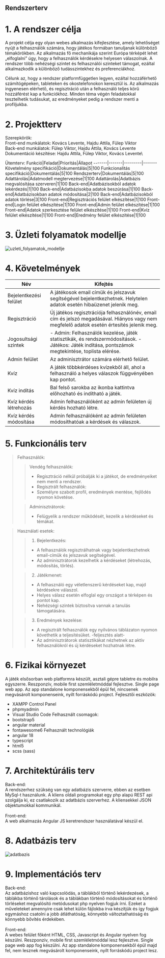 ## Rendszerterv

# 1. A rendszer célja
A projekt célja egy olyan webes alkalmazás kifejlesztése, amely lehetőséget nyújt a felhasználók számára, hogy játékos formában tanuljanak különböző témakörökben. Az alkalmazás fő mechanikája szerint Európa térképét lehet „elfoglalni” úgy, hogy a felhasználók kérdésekre helyesen válaszolnak. A rendszer több nehézségi szintet és felhasználói szinteket támogat, ezáltal alkalmazkodik a különböző tudásszintekhez és preferenciákhoz.

Célunk az, hogy a rendszer platformfüggetlen legyen, ezáltal hozzáférhető számítógépeken, tableteken és okostelefonokon keresztül is. Az alkalmazás ingyenesen elérhető, és regisztráció után a felhasználó teljes körű hozzáférést kap a funkciókhoz. Minden téma végén feladatokkal tesztelhetik tudásukat, az eredményeket pedig a rendszer menti a profiljukba.

# 2. Projektterv
Szerepkörök:\
Front-end munkálatok: Kovács Levente, Hajdu Attila, Fülep Viktor\
Back-end munkálatok: Fülep Viktor, Hajdu Attila, Kovács Levente\
Dokumentáció készítése: Hajdu Attila, Fülep Viktor, Kovács Levente\

Ütemterv:
Funkció|Feladat|Prioritás|Állapot
-------|-------|---------|-------
Követelmény specifikáció|Dokumentálás|5|100
Funkcionalitás specifikáció|Dokumentálás|5|100
Rendszerterv|Dokumentálás|5|100
Adattárolás|Adatmodell megtervezése|1|100
Adattárolás|Adatbázis megvalósítása szerveren|1|100
Back-end|Adatbázisokból adatok lekérdezés|1|100
Back-end|Adatbázisokba adatok beszúrása|1|100
Back-end|Adatbázisokban adatok módosítása|2|100
Back-end|Adatbázisokból adatok törlése|3|100
Front-end|Regisztrációs felület elkészítése|1|100
Front-end|Login felület elkészítése|1|100
Front-end|Admin felület elkészítése|1|100
Front-end|Adatok szerkesztése felület elkészítése|1|100
Front-end|Kvíz felület elkészítése|1|100
Front-end|Eredmény felület elkészítése|1|100

# 3. Üzleti folyamatok modellje

![uzleti_folyamatok_modellje](https://github.com/EKKE-AFP-I/Csapat01/blob/attila/docs/imgs/uzleti_folyamatok_modellje.png)

# 4. Követelmények
Név|Kifejtés
---|--------
Bejelentkezési felület|A játékosok email címük és jelszavuk segítségével bejelentkezhetnek. Helytelen adatok esetén hibaüzenet jelenik meg.
Regisztráció|Új játékos regisztrációja felhasználónév, email cím és jelszó megadásával. Hiányos vagy nem megfelelő adatok esetén értesítés jelenik meg.
Jogosultsági szintek|- Admin: Felhasználók kezelése, játék statisztikák, és rendszermódosítások. - Játékos: Játék indítása, pontszámok megtekintése, toplista elérése.
Admin felület|Az adminisztrátor számára elérhető felület.
Kvíz|A játék többkérdéses kvízekből áll, ahol a felhasználó a helyes válaszok függvényében kap pontot.
Kvíz indítás|Bal felső sarokba az ikonba kattintva előhozható és indítható a játék.
Kvíz kérdés létrehozás|Admin felhasználóként az admin felületen új kérdés hozható létre.
Kvíz kérdés módosítása|Admin felhasználóként az admin felületen módosíthatóak a kérdések és válaszok.

# 5. Funkcionális terv
>Felhasználók:
>> Vendég felhasználók:
>>* Regisztráció nélkül próbálják ki a játékot, de eredményeiket nem menti a rendszer.
>>* Regisztrált felhasználók:
>>* Személyre szabott profil, eredmények mentése, fejlődés nyomon követése.
>
>> Adminisztrátorok:
>> * Felügyelik a rendszer működését, kezelik a kérdéseket és témákat.

>Használati esetek:
>>1. Bejelentkezés:
>>* A felhasználók regisztrálhatnak vagy bejelentkezhetnek email-címük és jelszavuk segítségével.
>>* Az adminisztrátorok kezelhetik a kérdéseket (létrehozás, módosítás, törlés).
>
>>2. Játékmenet:
>>* A felhasználó egy véletlenszerű kérdéseket kap, majd kérdésekre válaszol.
>>* Helyes válasz esetén elfoglal egy országot a térképen és pontot kap.
>>* Nehézségi szintek biztosítva vannak a tanulás támogatására.
>
>>3. Eredmények kezelése:
>>* A regisztrált felhasználók egy nyilvános táblázaton nyomon követhetik a teljesítésüket. -feljesztés alatt-
>>* Az adminisztrátorok statisztikákat nézhetnek az aktív felhasználókról és új kérdéseket hozhatnak létre.

# 6. Fizikai környezet
A játék elsősorban web platformra készült, asztali gépre tabletre és mobilra egyszerre. Reszponzív, mobile first szemléletmóddal fejlesztve. Single page web app.  Az app standalone komponensekből épül fel, nincsenek megvásárolt komponenseink, nyílt forráskódú project.
Fejlesztői eszközök:
- XAMPP Control Panel
- phpmyadmin
- Visual Studio Code
Felhasznált csomagok:
- bootstrap5
- angular material
- fontawesome6
Felhasznált technológiák
- angular 18
- typescript
- html5
- scss (sass)

# 7. Architektúrális terv
Back-end:\
A rendszerhez szükség van egy adatbázis szerverre, ebben az esetben MySql-t használunk. A kliens oldali programokat egy php alapú REST api szolgálja ki, ez csatlakozik az adatbázis szerverhez. A kliensekkel JSON objektumokkal kommunikál.\
\
Front-end:\
A web alkalmazás Angular JS keretrendszer használatával készül el.

# 8. Adatbázis terv
![adatbazis](https://github.com/EKKE-AFP-I/Csapat01/blob/attila/docs/imgs/adatb.png)


# 9. Implementációs terv
Back-end:\
Az adatbázishoz való kapcsolódás, a táblákból történő lekérdezések, a táblákba történő tárolások és a táblákban történő módosításokat és történő törléseket megvalósító metódusokat php nyelven fogjuk írni. Ezeket a műveleteket amennyire csak lehet külön fájlokba írva készítjük és így fogjuk egymáshoz csatolni a jobb átláthatóság, könnyebb változtathatóság és könnyebb bővítés érdekében.\
\
Front-end:\
A webes felület főként HTML, CSS, Javascript és Angular nyelven fog készülni. Reszponzív, mobile first szemléletmóddal lesz fejlesztve. Single page web app fog készülni. Az app standalone komponensekből épül majd fel, nem lesznek megvásárolt komponenseink, nyílt forráskódú project lesz.

